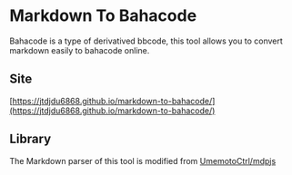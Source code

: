 # Markdown To Bahacode
Bahacode is a type of derivatived bbcode, this tool allows you to convert markdown easily to bahacode online.

## Site
[https://jtdjdu6868.github.io/markdown-to-bahacode/](https://jtdjdu6868.github.io/markdown-to-bahacode/)

## Library
The Markdown parser of this tool is modified from [UmemotoCtrl/mdpjs](https://github.com/UmemotoCtrl/mdpjs)